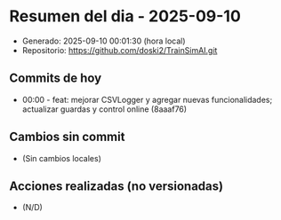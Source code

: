 # Resumen del dia - 2025-09-10

- Generado: 2025-09-10 00:01:30 (hora local)
- Repositorio: https://github.com/doski2/TrainSimAI.git

## Commits de hoy

- 00:00 - feat: mejorar CSVLogger y agregar nuevas funcionalidades; actualizar guardas y control online (8aaaf76)

## Cambios sin commit

- (Sin cambios locales)

## Acciones realizadas (no versionadas)

- (N/D)
